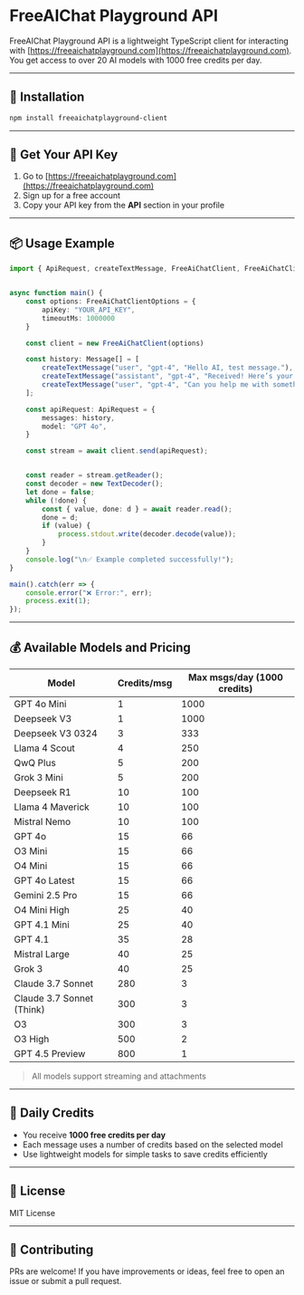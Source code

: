 # FreeAIChat Playground API

FreeAIChat Playground API is a lightweight TypeScript client for interacting with [https://freeaichatplayground.com](https://freeaichatplayground.com). You get access to over 20 AI models with 1000 free credits per day.

---

## 🚀 Installation

```bash
npm install freeaichatplayground-client
```

---

## 🔑 Get Your API Key

1. Go to [https://freeaichatplayground.com](https://freeaichatplayground.com)
2. Sign up for a free account
3. Copy your API key from the **API** section in your profile

---

## 📦 Usage Example

```ts
import { ApiRequest, createTextMessage, FreeAiChatClient, FreeAiChatClientOptions, Message } from "freeaichatplayground-client";


async function main() {
    const options: FreeAiChatClientOptions = {
        apiKey: "YOUR_API_KEY",
        timeoutMs: 1000000
    }

    const client = new FreeAiChatClient(options)

    const history: Message[] = [
        createTextMessage("user", "gpt-4", "Hello AI, test message."),
        createTextMessage("assistant", "gpt-4", "Received! Here’s your response."),
        createTextMessage("user", "gpt-4", "Can you help me with something?"),
    ];

    const apiRequest: ApiRequest = {
        messages: history,
        model: "GPT 4o",
    }

    const stream = await client.send(apiRequest);


    const reader = stream.getReader();
    const decoder = new TextDecoder();
    let done = false;
    while (!done) {
        const { value, done: d } = await reader.read();
        done = d;
        if (value) {
            process.stdout.write(decoder.decode(value));
        }
    }
    console.log("\n✅ Example completed successfully!");
}

main().catch(err => {
    console.error("❌ Error:", err);
    process.exit(1);
});
```

---

## 💰 Available Models and Pricing

| Model                        | Credits/msg | Max msgs/day (1000 credits) |
|-----------------------------|-------------|------------------------------|
| GPT 4o Mini                 | 1           | 1000                         |
| Deepseek V3                 | 1           | 1000                         |
| Deepseek V3 0324            | 3           | 333                          |
| Llama 4 Scout               | 4           | 250                          |
| QwQ Plus                    | 5           | 200                          |
| Grok 3 Mini                 | 5           | 200                          |
| Deepseek R1                 | 10          | 100                          |
| Llama 4 Maverick            | 10          | 100                          |
| Mistral Nemo                | 10          | 100                          |
| GPT 4o                      | 15          | 66                           |
| O3 Mini                     | 15          | 66                           |
| O4 Mini                     | 15          | 66                           |
| GPT 4o Latest               | 15          | 66                           |
| Gemini 2.5 Pro              | 15          | 66                           |
| O4 Mini High                | 25          | 40                           |
| GPT 4.1 Mini                | 25          | 40                           |
| GPT 4.1                     | 35          | 28                           |
| Mistral Large               | 40          | 25                           |
| Grok 3                      | 40          | 25                           |
| Claude 3.7 Sonnet           | 280         | 3                            |
| Claude 3.7 Sonnet (Think)   | 300         | 3                            |
| O3                          | 300         | 3                            |
| O3 High                     | 500         | 2                            |
| GPT 4.5 Preview             | 800         | 1                            |

> All models support streaming and attachments

---

## 📅 Daily Credits

- You receive **1000 free credits per day**
- Each message uses a number of credits based on the selected model
- Use lightweight models for simple tasks to save credits efficiently

---

## 📄 License

MIT License

---

## 🤝 Contributing

PRs are welcome! If you have improvements or ideas, feel free to open an issue or submit a pull request.
```
